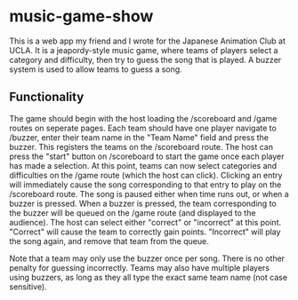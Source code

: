 ﻿# music-game-show

This is a web app my friend and I wrote for the Japanese Animation Club at UCLA. It is a jeapordy-style music game, where teams of players select a category and difficulty, then try to guess the song that is played. A buzzer system is used to allow teams to guess a song.

## Functionality

The game should begin with the host loading the /scoreboard and /game routes on seperate pages. Each team should have one player navigate to /buzzer, enter their team name in the "Team Name" field and press the buzzer. This registers the teams on the /scoreboard route. The host can press the "start" button on /scoreboard to start the game once each player has made a selection. At this point, teams can now select categories and difficulties on the /game route (which the host can click). Clicking an entry will immediately cause the song corresponding to that entry to play on the /scoreboard route. The song is paused either when time runs out, or when a buzzer is pressed. When a buzzer is pressed, the team corresponding to the buzzer will be queued on the /game route (and displayed to the audience). The host can select either "correct" or "incorrect" at this point. "Correct" will cause the team to correctly gain points. "Incorrect" will play the song again, and remove that team from the queue.

Note that a team may only use the buzzer once per song. There is no other penalty for guessing incorrectly.
Teams may also have multiple players using buzzers, as long as they all type the exact same team name (not case sensitive).
